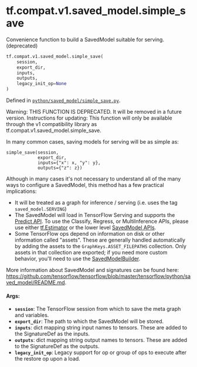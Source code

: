 <div itemscope itemtype="http://developers.google.com/ReferenceObject">
<meta itemprop="name" content="tf.compat.v1.saved_model.simple_save" />
<meta itemprop="path" content="Stable" />
</div>

# tf.compat.v1.saved_model.simple_save

Convenience function to build a SavedModel suitable for serving. (deprecated)

``` python
tf.compat.v1.saved_model.simple_save(
    session,
    export_dir,
    inputs,
    outputs,
    legacy_init_op=None
)
```



Defined in [`python/saved_model/simple_save.py`](/code/stable/tensorflow/python/saved_model/simple_save.py).

<!-- Placeholder for "Used in" -->

Warning: THIS FUNCTION IS DEPRECATED. It will be removed in a future version.
Instructions for updating:
This function will only be available through the v1 compatibility library as tf.compat.v1.saved_model.simple_save.

In many common cases, saving models for serving will be as simple as:

    simple_save(session,
                export_dir,
                inputs={"x": x, "y": y},
                outputs={"z": z})

Although in many cases it's not necessary to understand all of the many ways
    to configure a SavedModel, this method has a few practical implications:
  - It will be treated as a graph for inference / serving (i.e. uses the tag
    `saved_model.SERVING`)
  - The SavedModel will load in TensorFlow Serving and supports the
    [Predict
    API](https://github.com/tensorflow/serving/blob/master/tensorflow_serving/apis/predict.proto).
    To use the Classify, Regress, or MultiInference APIs, please
    use either
    [tf.Estimator](https://www.tensorflow.org/api_docs/python/tf/estimator/Estimator)
    or the lower level
    [SavedModel
    APIs](https://github.com/tensorflow/tensorflow/blob/master/tensorflow/python/saved_model/README.md).
  - Some TensorFlow ops depend on information on disk or other information
    called "assets". These are generally handled automatically by adding the
    assets to the `GraphKeys.ASSET_FILEPATHS` collection. Only assets in that
    collection are exported; if you need more custom behavior, you'll need to
    use the
    [SavedModelBuilder](https://github.com/tensorflow/tensorflow/blob/master/tensorflow/python/saved_model/builder.py).

More information about SavedModel and signatures can be found here:
https://github.com/tensorflow/tensorflow/blob/master/tensorflow/python/saved_model/README.md.

#### Args:


* <b>`session`</b>: The TensorFlow session from which to save the meta graph and
    variables.
* <b>`export_dir`</b>: The path to which the SavedModel will be stored.
* <b>`inputs`</b>: dict mapping string input names to tensors. These are added
    to the SignatureDef as the inputs.
* <b>`outputs`</b>:  dict mapping string output names to tensors. These are added
    to the SignatureDef as the outputs.
* <b>`legacy_init_op`</b>: Legacy support for op or group of ops to execute after the
    restore op upon a load.